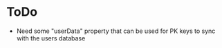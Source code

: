 # ToDo

* Need some "userData" property that can be used for PK keys to sync with the users database

